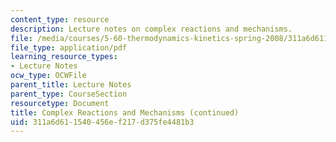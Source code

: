 ```yaml
---
content_type: resource
description: Lecture notes on complex reactions and mechanisms.
file: /media/courses/5-60-thermodynamics-kinetics-spring-2008/311a6d611540456ef217d375fe4481b3_lec_33.pdf
file_type: application/pdf
learning_resource_types:
- Lecture Notes
ocw_type: OCWFile
parent_title: Lecture Notes
parent_type: CourseSection
resourcetype: Document
title: Complex Reactions and Mechanisms (continued)
uid: 311a6d61-1540-456e-f217-d375fe4481b3
---
```

